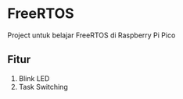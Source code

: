 # FreeRTOS
Project untuk belajar FreeRTOS di Raspberry Pi Pico

## Fitur
1. Blink LED
2. Task Switching
